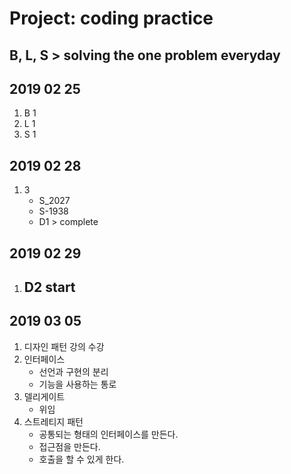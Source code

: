# Project: coding practice

## B, L, S > solving the one problem everyday

## 2019 02 25
1. B 1
2. L 1
3. S 1

## 2019 02 28
1. 3
    - S_2027
    - S-1938
    - D1 > complete

## 2019 02 29
1. D2 start
    - 
## 2019 03 05
1. 디자인 패턴 강의 수강
2. 인터페이스
    - 선언과 구현의 분리
    - 기능을 사용하는 통로
3. 델리게이트
    - 위임
4. 스트레티지 패턴
    - 공통되는 형태의 인터페이스를 만든다. 
    - 접근점을 만든다. 
    - 호출을 할 수 있게 한다. 
 
    
